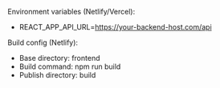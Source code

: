 Environment variables (Netlify/Vercel):

- REACT_APP_API_URL=https://your-backend-host.com/api

Build config (Netlify):
- Base directory: frontend
- Build command: npm run build
- Publish directory: build

